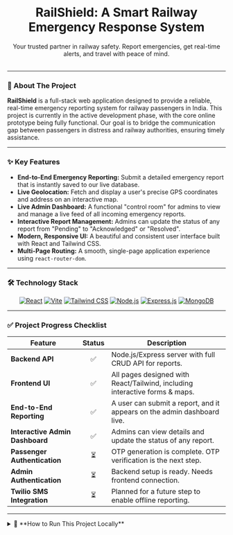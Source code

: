<div align="center">
  <br />
  <p>
    <a href="https://github.com/your-username/RailShield-Project"></a>
  </p>
  <h1 align="center"><b>RailShield: A Smart Railway Emergency Response System</b></h1>
  <p align="center">
    Your trusted partner in railway safety. Report emergencies, get real-time alerts, and travel with peace of mind.
    <br />
    <br />
  </p>
</div>

---

### 🚄 About The Project

**RailShield** is a full-stack web application designed to provide a reliable, real-time emergency reporting system for railway passengers in India. This project is currently in the active development phase, with the core online prototype being fully functional. Our goal is to bridge the communication gap between passengers in distress and railway authorities, ensuring timely assistance.

---

### ✨ Key Features

* **End-to-End Emergency Reporting:** Submit a detailed emergency report that is instantly saved to our live database.
* **Live Geolocation:** Fetch and display a user's precise GPS coordinates and address on an interactive map.
* **Live Admin Dashboard:** A functional "control room" for admins to view and manage a live feed of all incoming emergency reports.
* **Interactive Report Management:** Admins can update the status of any report from "Pending" to "Acknowledged" or "Resolved".
* **Modern, Responsive UI:** A beautiful and consistent user interface built with React and Tailwind CSS.
* **Multi-Page Routing:** A smooth, single-page application experience using `react-router-dom`.

---

### 🛠️ Technology Stack

<p align="center">
  <a href="https://react.dev/" target="_blank"><img src="https://img.shields.io/badge/React-20232A?style=for-the-badge&logo=react&logoColor=61DAFB" alt="React"></a>
  <a href="https://vitejs.dev/" target="_blank"><img src="https://img.shields.io/badge/Vite-646CFF?style=for-the-badge&logo=vite&logoColor=white" alt="Vite"></a>
  <a href="https://tailwindcss.com/" target="_blank"><img src="https://img.shields.io/badge/Tailwind_CSS-38B2AC?style=for-the-badge&logo=tailwind-css&logoColor=white" alt="Tailwind CSS"></a>
  <a href="https://nodejs.org/" target="_blank"><img src="https://img.shields.io/badge/Node.js-339933?style=for-the-badge&logo=nodedotjs&logoColor=white" alt="Node.js"></a>
  <a href="https://expressjs.com/" target="_blank"><img src="https://img.shields.io/badge/Express.js-000000?style=for-the-badge&logo=express&logoColor=white" alt="Express.js"></a>
  <a href="https://www.mongodb.com/" target="_blank"><img src="https://img.shields.io/badge/MongoDB-47A248?style=for-the-badge&logo=mongodb&logoColor=white" alt="MongoDB"></a>
</p>

---

### ✅ Project Progress Checklist

| Feature                          | Status | Description                                                                 |
| -------------------------------- | :----: | --------------------------------------------------------------------------- |
| **Backend API** |   ✅   | Node.js/Express server with full CRUD API for reports.                      |
| **Frontend UI** |   ✅   | All pages designed with React/Tailwind, including interactive forms & maps. |
| **End-to-End Reporting** |   ✅   | A user can submit a report, and it appears on the admin dashboard live.     |
| **Interactive Admin Dashboard** |   ✅   | Admins can view details and update the status of any report.                |
| **Passenger Authentication** |   ⏳   | OTP generation is complete. OTP verification is the next step.              |
| **Admin Authentication** |   ⏳   | Backend setup is ready. Needs frontend connection.                          |
| **Twilio SMS Integration** |   ⏳   | Planned for a future step to enable offline reporting.                      |

---

<details>
  <summary>🚀 **How to Run This Project Locally**</summary>
  <br>
  
  To set up and run this project on your local machine, follow these steps.

  ### Prerequisites

  * Node.js (v18 or later) & npm
  * A MongoDB database (local or via Atlas)

  ### 1. Backend Setup
  ```bash
  # Navigate to the backend directory
  cd backend

  # Install dependencies
  npm install

  # Create a .env file and add your MongoDB and JWT secrets
  # MONGO_URI=your_mongodb_connection_string
  # JWT_SECRET=your_secret
  # PORT=5000

  # Start the backend server
  npm run dev
